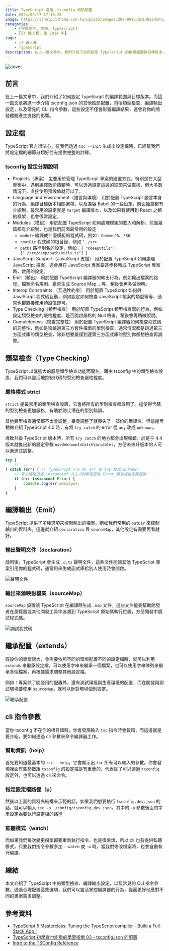 ```yaml
---
title: TypeScript 進階：tsconfig 細節配置
date: 2024/09/17 17:16:25
image: https://ithelp.ithome.com.tw/upload/images/20240917/20140224CPxg8ZsWp0.png
categories:
    - [程式語言, 前端, TypeScript]
    - [iT 鐵人賽, 第 2024 年]
tags: 
    - iT 鐵人賽
    - TypeScript
description: 在上一篇文章中，我們介紹了如何設定 TypeScript 的編譯範圍與目標版本。而這一篇文章將進一步介紹 tsconfig.json 的其他細節配置，包括類型檢查、編譯輸出設定，以及常見的 CLI 指令參數，這些設定不僅會影響編譯結果，還會對你的開發體驗產生直接的影響。
---
```


![cover](https://ithelp.ithome.com.tw/upload/images/20240917/20140224CPxg8ZsWp0.png)

## 前言

在上一篇文章中，我們介紹了如何設定 TypeScript 的編譯範圍與目標版本。而這一篇文章將進一步介紹 tsconfig.json 的其他細節配置，包括類型檢查、編譯輸出設定，以及常見的 CLI 指令參數，這些設定不僅會影響編譯結果，還會對你的開發體驗產生直接的影響。

## 設定檔

TypeScript 官方很貼心，在我們透過 `tsc --init` 生成出設定檔時，已經幫我們將設定檔的細節分類好並有提供完整的註釋。

### tsconfig 設定分類說明

- Projects（專案）
    主要用於管理 TypeScript 專案的建置方式，特別是在大型專案中，遇到編譯效能瓶頸時，可以透過設定這邊的細節來做取捨，但大多數情況下，直接使用預設值就可以了。
- Language and Environment（語言與環境）
    用於配置 TypeScript 語言本身的行為，編譯目標版本相關選項，以及兼容 Babel 的一些設定。前面幾篇都有介紹到，最常用的設定就是 `target` 編譯版本，以及如果有使用到 React 之類的框架，也會很常設定。
- Modules（模組）
    用於配置 TypeScript 如何處理模組的載入和解析。前面幾篇都有介紹到，也是我們前面最常用的設定
    - `module` 編譯成什麼模組的程式碼，例如：`CommonJS`、`ES6`
    - `rootDir` 程式碼的根目錄，例如：`./src`
    - `paths` 路徑別名的設定，例如：`{ "@deepUtils": ["./src/deep/path/utils.ts"] }`
- JavaScript Support（JavaScript 支援）
    用於配置 TypeScript 如何處理 JavaScript 檔案，適合用在 JavaScript 專案要逐步移轉成 TypeScript 專案時，啟用的設定。
- Emit（輸出）
    用於配置 TypeScript 編譯器的輸出行為，例如輸出檔案的路徑、檔案命名規則、是否生成 Source Map ...等，稍後會再多做說明。
- Interop Constraints （互通性約束）
    用於配置 TypeScript 如何與 JavaScript 程式碼互動，例如設定如何檢查 JavaScript 檔案的類型等等，通常也都直接使用預設值即可。
- Type Checking（類型檢查）
    用於配置 TypeScript 類型檢查器的行為，例如設定類型檢查的嚴格程度、是否開啟嚴格的 Null 檢查，稍後會再稍微說明。
- Completeness（檢查完整性）
    用於配置 TypeScript 編譯器如何檢查程式碼的完整性，例如是否跳過第三方套件檔案的型別檢查，通常情況都是跳過第三方函式庫的類型檢查，除非想要嚴謹到連第三方函式庫的型別你都想檢查再調整。

## 類型檢查（Type Checking）

TypeScript 以其強大的靜態類型檢查功能而聞名。藉由 tsconfig 中的類型檢查設置，我們可以靈活地控制代碼的型別檢查嚴格程度。

### 嚴格模式 strict

`strict` 是最常用的類型檢查設置，它會將所有的型別檢查都啟用了。這使得代碼的型別檢查更加嚴格，有助於防止潛在的型別錯誤。

其他類型檢查通常都不太會調整，畢竟調整了就喪失了一部份的嚴謹性，但這邊再稍微介紹 TypeScript 4.0 時，有將 `try catch` 的 error 從 `any` 改成 `unknown`。

導致升級 TypeScript 版本時，所有 `try catch` 的地方都會出現報錯，於是乎 4.4 版本就推出新的設定參數 `useUnknownInCatchVariables`，方便未來升版本的人可以漸進式調整。

```ts
try {
    // ...
} catch (err) { // TypeScript 4.0 時，err 從 any 變成 unknown
    // 官方建議透過 instanceof 的方式判斷是否為 Error 類別或自定義錯誤
    if (err instanceof Error) {
        console.log(err.message);
    }
}
```

## 編譯輸出（Emit）

TypeScript 提供了多種選項來控制輸出的檔案。例如我們常用的 `outDir` 來控制輸出的資料夾，這邊就介紹 `declaration` 與 `sourceMap`，其他設定有需要再看就好。

### 輸出聲明文件（declaration）

啟用後，TypeScript 會生成 `.d.ts` 聲明文件，這些文件能讓其他 TypeScript 專案引用你的程式碼，通常用來生成函式庫給別人使用時會開啟。

![聲明文件](https://ithelp.ithome.com.tw/upload/images/20240917/20140224ETsr48lGMF.png)

### 輸出來源映射檔案（sourceMap）

`sourceMap` 設置讓 TypeScript 在編譯時生成 `.map` 文件，這些文件能夠幫助開發者在瀏覽器或其他開發工具中追溯到 TypeScript 原始碼執行位置，方便開發中調試程式碼。

![調試程式碼](https://ithelp.ithome.com.tw/upload/images/20240917/20140224OIDNgwvLA4.png)

## 繼承配置（extends）

假設你的專案很大，會需要依照不同的環境配置不同的設定檔時，就可以利用 `extends` 來繼承設定檔，可以使用字串來繼承一個檔案，也可以使用字串陣列來繼承多個檔案，再根據需求調整其他設定檔。

例如：專案除了開發用的配置外，還有測試環境與生產環境的配置，而在開發與測試環境要使用 `sourceMap`，就可以針對環境個別設定。

![繼承配置](https://ithelp.ithome.com.tw/upload/images/20240917/20140224c6CC7629z5.png)

## cli 指令參數

當你 tsconfig 不在你的根目錄時，你會發現輸入 `tsc` 指令時會報錯，而這邊就是要介紹，要如何透過 cli 參數來命令編譯器工作。

### 幫助資訊（help）

首先要知道最基本的 `tsc --help`，它會顯示出 `tsc` 所有可以輸入的參數。你會發現裡面有些參數跟 `tsconfig` 的設定檔是有重疊的，代表除了可以透過 `tsconfig` 設定外，也可以透過 cli 來命令。

### 指定設定檔路徑（p）

然後以上面的資料夾結構來示範的話，如果我們想要執行 `tsconfig.dev.json` 的話，就可以輸入 `tsc -p ./config/tsconfig.dev.json`，其中的 `-p` 參數後面的字串設定為要執行設定檔的路徑

### 監聽模式（watch）

而如果我們每次變更檔案都要重新執行指令，也是很麻煩，所以 cli 也有提供監聽模式，只要我們指令參數多加 `--watch` 或 `-w` 時，當我們修改檔案時，也會自動執行編譯。

## 總結

本文介紹了 TypeScript 中的類型檢查、編譯輸出設定，以及常見的 CLI 指令參數。通過合理配置這些選項，我們可以靈活掌控編譯器的行為，從而更好地應對不同的專案需求調整。

## 參考資料

- [TypeScript 5 Masterclass: Tuning the TypeScript compiler - Build a Full-Stack App !](https://www.youtube.com/watch?v=sP6hH4Gha7M&list=PLzb46hGUzitC1kGzPcy8tlQNxYbFsuqMO&index=9&t=1237s)
- [TypeScript 初學者也能看的學習指南 03 - tsconfig.json 的配置](https://ithelp.ithome.com.tw/articles/10349895)
- [Intro to the TSConfig Reference](https://www.typescriptlang.org/tsconfig/)
